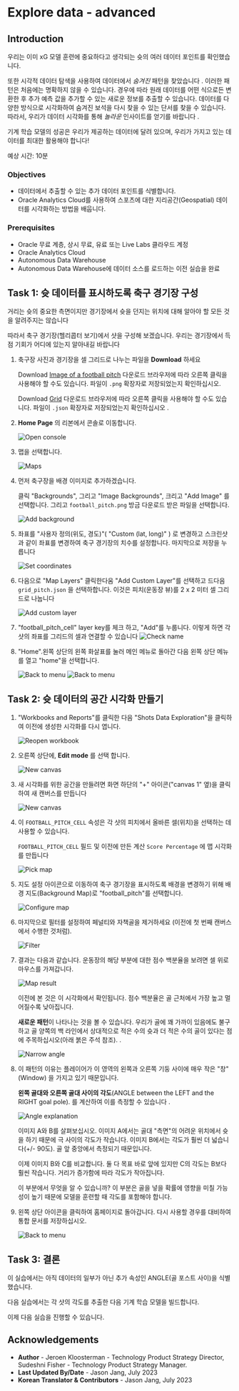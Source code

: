 # Explore data - advanced

<!--![Banner](images/banner.png)-->

## Introduction

우리는 이미 xG 모델 훈련에 중요하다고 생각되는 슛의 여러 데이터 포인트를 확인했습니다.

또한 시각적 데이터 탐색을 사용하여 데이터에서 *숨겨진* 패턴을 찾았습니다 . 이러한 패턴은 처음에는 명확하지 않을 수 있습니다. 경우에 따라 원래 데이터를 어떤 식으로든 변환한 후 추가 예측 값을 추가할 수 있는 새로운 정보를 추출할 수 있습니다. 데이터를 다양한 방식으로 시각화하여 숨겨진 보석을 다시 찾을 수 있는 단서를 찾을 수 있습니다. 따라서, 우리가 데이터 시각화를 통해 *놀라운* 인사이트를 얻기를 바랍니다 .

기계 학습 모델의 성공은 우리가 제공하는 데이터에 달려 있으며, 우리가 가지고 있는 데이터를 최대한 활용해야 합니다!

예상 시간: 10분

### Objectives
- 데이터에서 추출할 수 있는 추가 데이터 포인트를 식별합니다.
- Oracle Analytics Cloud를 사용하여 스포츠에 대한 지리공간(Geospatial) 데이터를 시각화하는 방법을 배웁니다. 

### Prerequisites
- Oracle 무료 계층, 상시 무료, 유료 또는 Live Labs 클라우드 계정
- Oracle Analytics Cloud
- Autonomous Data Warehouse
- Autonomous Data Warehouse에 데이터 소스를 로드하는 이전 실습을 완료

## Task 1: 슛 데이터를 표시하도록 축구 경기장 구성

거리는 슛의 중요한 측면이지만 경기장에서 슛을 던지는 위치에 대해 알아야 할 모든 것을 알려주지는 않습니다

따라서 축구 경기장(헬리콥터 보기)에서 샷을 구성해 보겠습니다. 우리는 경기장에서 득점 기회가 어디에 있는지 알아내길 바랍니다

1. 축구장 사진과 경기장을 셀 그리드로 나누는 파일을 **Download** 하세요 

   Download [Image of a football pitch](./files/football_pitch.png) 다운로드 브라우저에 따라 오른쪽 클릭을 사용해야 할 수도 있습니다. 파일이  `.png` 확장자로 저장되었는지 확인하십시오.
   
   Download [Grid](./files/grid_pitch.json) 다운로드 브라우저에 따라 오른쪽 클릭을 사용해야 할 수도 있습니다. 파일이 `.json` 확장자로 저장되었는지 확인하십시오 .

2. **Home Page** 의 리본에서 콘솔로 이동합니다.

   ![Open console](images/open-console.png)

3. 맵을 선택합니다. 

   ![Maps](images/maps.png)

4. 먼저 축구장을 배경 이미지로 추가하겠습니다.

   클릭 "Backgrounds", 그리고 "Image Backgrounds", 크리고 "Add Image" 를 선택합니다. 그리고  `football_pitch.png` 방금 다운로드 받은 파일을 선택합니다.

   ![Add background](images/add-background.png)

5. 좌표를 "사용자 정의(위도, 경도)"( "Custom (lat, long)" ) 로 변경하고 스크린샷과 같이 좌표를 변경하여 축구 경기장의 치수를 설정합니다. 마지막으로 저장을 누릅니다

   ![Set coordinates](images/set-coordinates.png)
   
6. 다음으로 "Map Layers" 클릭한다움 "Add Custom Layer"를 선택하고 드다음 `grid_pitch.json` 을 선택하합니다. 이것은 피치(운동장 뷰)를 2 x 2 미터 셀 그리드로 나눕니다 

   ![Add custom layer](images/add-custom-layer.png)

7. "football\_pitch\_cell" layer key를 체크 하고, "Add"를 누룹니다. 이렇게 하면 각 샷의 좌표를 그리드의 셀과 연결할 수 있습니다
   ![Check name](images/check-name.png)

8. "Home".왼쪽 상단의 왼쪽 화살표를 눌러 메인 메뉴로 돌아간 다음 왼쪽 상단 메뉴를 열고 "home"을 선택합니다.

   ![Back to menu](images/back-to-menu2.png)
   ![Back to menu](images/back-to-menu3.png)

## Task 2: 슛 데이터의 공간 시각화 만들기

1. "Workbooks and Reports"를 클릭한 다음 "Shots Data Exploration"을 클릭하여 이전에 생성한 시각화를 다시 엽니다.

   ![Reopen workbook](images/reopen-workbook.png)

2. 오른쪽 상단에, **Edit mode** 를 선택 합니다. 

   ![New canvas](images/edit-workbook.png)

3. 새 시각화를 위한 공간을 만들려면 화면 하단의 "+" 아이콘("canvas 1" 옆)을 클릭하여 새 캔버스를 만듭니다

   ![New canvas](images/new-canvas.png)

4. 이 `FOOTBALL_PITCH_CELL` 속성은 각 샷의 피치에서 올바른 셀(위치)을 선택하는 데 사용할 수 있습니다.

   `FOOTBALL_PITCH_CELL` 필드 및 이전에 만든 계산 `Score Percentage` 에 맵 시각화를 만듭니다 

   ![Pick map](images/pick-map.png)

5. 지도 설정 아이콘으로 이동하여 축구 경기장을 표시하도록 배경을 변경하기 위해 배경 지도(Background Map)로 "football\_pitch"를 선택합니다.

   ![Configure map](images/configure-map.png)

6. 마지막으로 필터를 설정하여 페널티와 자책골을 제거하세요 (이전에 첫 번째 캔버스에서 수행한 것처럼).

   ![Filter](images/filters.png)

7. 결과는 다음과 같습니다. 운동장의 해당 부분에 대한 점수 백분율을 보려면 셀 위로 마우스를 가져갑니다.

   ![Map result](images/map-result.png)

   이전에 본 것은 이 시각화에서 확인됩니다. 점수 백분율은 골 근처에서 가장 높고 멀어질수록 낮아집니다.

   **새로운 패턴**이 나타나는 것을 볼 수 있습니다. 우리가 골에 꽤 가까이 있음에도 불구하고 골 양쪽의 백 라인에서 상대적으로 적은 수의 슛과 더 적은 수의 골이 있다는 점에 주목하십시오(아래 붉은 주석 참조). .
   
   ![Narrow angle](images/narrow-angle.png)

8. 이 패턴의 이유는 플레이어가 이 영역의 왼쪽과 오른쪽 기둥 사이에 매우 작은 "창"(Window) 을 가지고 있기 때문입니다.
   
   **왼쪽 골대와 오른쪽 골대 사이의 각도**(ANGLE between the LEFT and the RIGHT goal pole). 를 계산하여 이를 측정할 수 있습니다 .

 

   ![Angle explanation](images/angle-explanation.png)

   이미지 A와 B를 살펴보십시오. 이미지 A에서는 골대 "측면"의 어려운 위치에서 슛을 하기 때문에 극 사이의 각도가 작습니다. 이미지 B에서는 각도가 훨씬 더 넓습니다(+/- 90도). 골 앞 중앙에서 측정되기 때문입니다.

   이제 이미지 B와 C를 비교합니다. 둘 다 목표 바로 앞에 있지만 C의 각도는 B보다 훨씬 작습니다. 거리가 증가함에 따라 각도가 작아집니다.

   이 부분에서 무엇을 알 수 있습니까? 이 부분은 골을 넣을 확률에 영향을 미칠 가능성이 높기 때문에 모델을 훈련할 때 각도를 포함해야 합니다.
   
9. 왼쪽 상단 아이콘을 클릭하여 홈페이지로 돌아갑니다. 다시 사용할 경우를 대비하여 통합 문서를 저장하십시오.

   ![Back to menu](images/back-to-menu4.png)

## Task 3: 결론

이 실습에서는 아직 데이터의 일부가 아닌 추가 속성인 ANGLE(골 포스트 사이)을 식별했습니다.

다음 실습에서는 각 샷의 각도를 추출한 다음 기계 학습 모델을 빌드합니다.

이제 다음 실습을 진행할 수 있습니다.

## Acknowledgements

- **Author** - Jeroen Kloosterman - Technology Product Strategy Director,  Sudeshni Fisher - Technology Product Strategy Manager.
- **Last Updated By/Date** - Jason Jang, July 2023
- **Korean Translator & Contributors** - Jason Jang, July 2023
